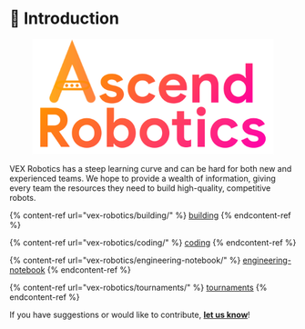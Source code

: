 # 🚀 Introduction



<figure><img src=".gitbook/assets/Ascend Robotics Logo.png" alt=""><figcaption></figcaption></figure>

VEX Robotics has a steep learning curve and can be hard for both new and experienced teams. We hope to provide a wealth of information, giving every team the resources they need to build high-quality, competitive robots.

{% content-ref url="vex-robotics/building/" %}
[building](vex-robotics/building/)
{% endcontent-ref %}

{% content-ref url="vex-robotics/coding/" %}
[coding](vex-robotics/coding/)
{% endcontent-ref %}

{% content-ref url="vex-robotics/engineering-notebook/" %}
[engineering-notebook](vex-robotics/engineering-notebook/)
{% endcontent-ref %}

{% content-ref url="vex-robotics/tournaments/" %}
[tournaments](vex-robotics/tournaments/)
{% endcontent-ref %}

If you have suggestions or would like to contribute, [**let us know**](https://forms.gle/EzvCeQsRSxYrk6vY9)!
